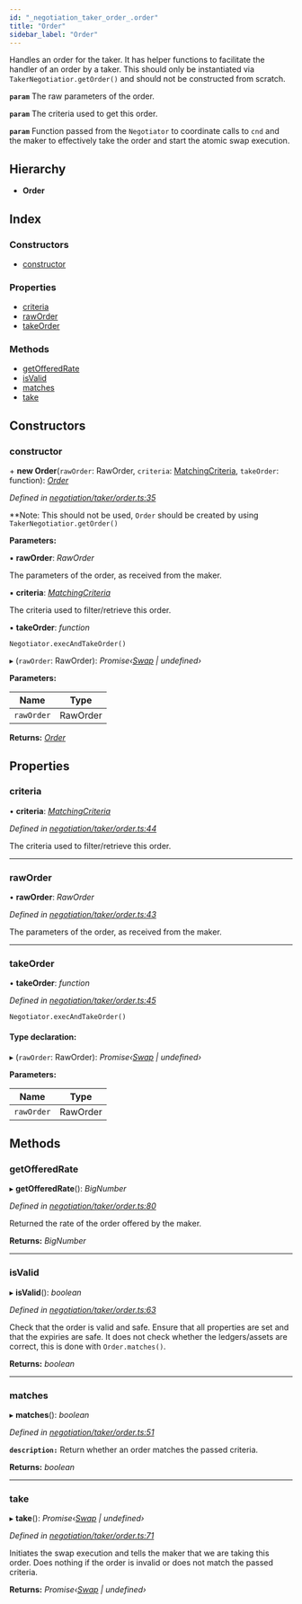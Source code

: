 ```yaml
---
id: "_negotiation_taker_order_.order"
title: "Order"
sidebar_label: "Order"
---
```


Handles an order for the taker. It has helper functions to facilitate the handler of an
order by a taker. This should only be instantiated via `TakerNegotiatior.getOrder()` and should not be constructed from
scratch.

**`param`** The raw parameters of the order.

**`param`** The criteria used to get this order.

**`param`** Function passed from the `Negotiator` to coordinate calls to `cnd` and the maker to effectively
take the order and start the atomic swap execution.

## Hierarchy

* **Order**

## Index

### Constructors

* [constructor](_negotiation_taker_order_.order.md#constructor)

### Properties

* [criteria](_negotiation_taker_order_.order.md#criteria)
* [rawOrder](_negotiation_taker_order_.order.md#raworder)
* [takeOrder](_negotiation_taker_order_.order.md#takeorder)

### Methods

* [getOfferedRate](_negotiation_taker_order_.order.md#getofferedrate)
* [isValid](_negotiation_taker_order_.order.md#isvalid)
* [matches](_negotiation_taker_order_.order.md#matches)
* [take](_negotiation_taker_order_.order.md#take)

## Constructors

###  constructor

\+ **new Order**(`rawOrder`: RawOrder, `criteria`: [MatchingCriteria](../interfaces/_negotiation_taker_order_.matchingcriteria.md), `takeOrder`: function): *[Order](_negotiation_taker_order_.order.md)*

*Defined in [negotiation/taker/order.ts:35](https://github.com/comit-network/comit-js-sdk/blob/d186ad0/src/negotiation/taker/order.ts#L35)*

**Note: This should not be used, `Order` should be created by using `TakerNegotiatior.getOrder()`

**Parameters:**

▪ **rawOrder**: *RawOrder*

The parameters of the order, as received from the maker.

▪ **criteria**: *[MatchingCriteria](../interfaces/_negotiation_taker_order_.matchingcriteria.md)*

The criteria used to filter/retrieve this order.

▪ **takeOrder**: *function*

`Negotiator.execAndTakeOrder()`

▸ (`rawOrder`: RawOrder): *Promise‹[Swap](_swap_.swap.md) | undefined›*

**Parameters:**

Name | Type |
------ | ------ |
`rawOrder` | RawOrder |

**Returns:** *[Order](_negotiation_taker_order_.order.md)*

## Properties

###  criteria

• **criteria**: *[MatchingCriteria](../interfaces/_negotiation_taker_order_.matchingcriteria.md)*

*Defined in [negotiation/taker/order.ts:44](https://github.com/comit-network/comit-js-sdk/blob/d186ad0/src/negotiation/taker/order.ts#L44)*

The criteria used to filter/retrieve this order.

___

###  rawOrder

• **rawOrder**: *RawOrder*

*Defined in [negotiation/taker/order.ts:43](https://github.com/comit-network/comit-js-sdk/blob/d186ad0/src/negotiation/taker/order.ts#L43)*

The parameters of the order, as received from the maker.

___

###  takeOrder

• **takeOrder**: *function*

*Defined in [negotiation/taker/order.ts:45](https://github.com/comit-network/comit-js-sdk/blob/d186ad0/src/negotiation/taker/order.ts#L45)*

`Negotiator.execAndTakeOrder()`

#### Type declaration:

▸ (`rawOrder`: RawOrder): *Promise‹[Swap](_swap_.swap.md) | undefined›*

**Parameters:**

Name | Type |
------ | ------ |
`rawOrder` | RawOrder |

## Methods

###  getOfferedRate

▸ **getOfferedRate**(): *BigNumber*

*Defined in [negotiation/taker/order.ts:80](https://github.com/comit-network/comit-js-sdk/blob/d186ad0/src/negotiation/taker/order.ts#L80)*

Returned the rate of the order offered by the maker.

**Returns:** *BigNumber*

___

###  isValid

▸ **isValid**(): *boolean*

*Defined in [negotiation/taker/order.ts:63](https://github.com/comit-network/comit-js-sdk/blob/d186ad0/src/negotiation/taker/order.ts#L63)*

Check that the order is valid and safe. Ensure that all properties are set and that the expiries
are safe. It does not check whether the ledgers/assets are correct, this is done with `Order.matches()`.

**Returns:** *boolean*

___

###  matches

▸ **matches**(): *boolean*

*Defined in [negotiation/taker/order.ts:51](https://github.com/comit-network/comit-js-sdk/blob/d186ad0/src/negotiation/taker/order.ts#L51)*

**`description:`** Return whether an order matches the passed criteria.

**Returns:** *boolean*

___

###  take

▸ **take**(): *Promise‹[Swap](_swap_.swap.md) | undefined›*

*Defined in [negotiation/taker/order.ts:71](https://github.com/comit-network/comit-js-sdk/blob/d186ad0/src/negotiation/taker/order.ts#L71)*

Initiates the swap execution and tells the maker that we are taking this order.
Does nothing if the order is invalid or does not match the passed criteria.

**Returns:** *Promise‹[Swap](_swap_.swap.md) | undefined›*
